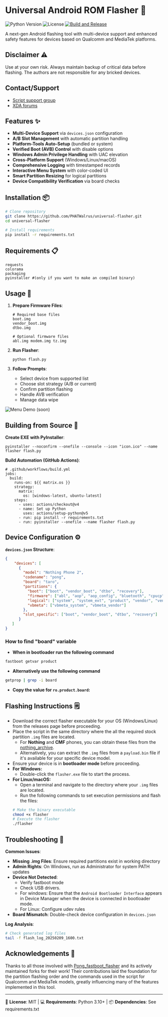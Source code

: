 # Universal Android ROM Flasher 🔄

![Python Version](https://img.shields.io/badge/python-3.10%2B-blue)
![License](https://img.shields.io/badge/license-MIT-green)
[![Build and Release](https://github.com/PHATWalrus/universal-flasher/actions/workflows/main.yml/badge.svg?branch=main)](https://github.com/PHATWalrus/universal-flasher/actions/workflows/main.yml)

A next-gen Android flashing tool with multi-device support and enhanced safety features for devices based on Qualcomm and MediaTek platforms.

## Disclaimer ⚠️
Use at your own risk. Always maintain backup of critical data before flashing. The authors are not responsible for any bricked devices.

## Contact/Support
- [Script support group](https://t.me/phattySupport)
- [XDA forums](https://xdaforums.com/t/universal-android-rom-flasher-next-gen-multi-device-toolkit.4717990/)

## Features ✨

- **Multi-Device Support** via `devices.json` configuration
- **A/B Slot Management** with automatic partition handling
- **Platform-Tools Auto-Setup** (bundled or system)
- **Verified Boot (AVB) Control** with disable options
- **Windows Admin Privilege Handling** with UAC elevation
- **Cross-Platform Support** (Windows/Linux/macOS)
- **Comprehensive Logging** with timestamped records
- **Interactive Menu System** with color-coded UI
- **Smart Partition Resizing** for logical partitions
- **Device Compatibility Verification** via board checks

## Installation 📦

```bash
# Clone repository
git clone https://github.com/PHATWalrus/universal-flasher.git
cd universal-flasher

# Install requirements
pip install -r requirements.txt
```

## Requirements 📋
```
requests
colorama
packaging
pyinstaller #(only if you want to make an compiled binary)
```

## Usage 🚀

1. **Prepare Firmware Files**:
   ```
   # Required base files
   boot.img
   vendor_boot.img
   dtbo.img
   
   # Optional firmware files
   abl.img modem.img tz.img
   ```

2. **Run Flasher**:
   ```
   python flash.py
   ```

3. **Follow Prompts**:
   - Select device from supported list
   - Choose slot strategy (A/B or current)
   - Confirm partition flashing
   - Handle AVB verification
   - Manage data wipe

![Menu Demo (soon)](https://www.youtube.com/watch?v=XfELJU1mRMg)

## Building from Source 🔨

**Create EXE with PyInstaller**:
```
pyinstaller --noconfirm --onefile --console --icon "icon.ico" --name flasher flash.py
```

**Build Automation (GitHub Actions)**:
```
# .github/workflows/build.yml
jobs:
  build:
    runs-on: ${{ matrix.os }}
    strategy:
      matrix:
        os: [windows-latest, ubuntu-latest]
    steps:
      - uses: actions/checkout@v4
      - name: Set up Python
        uses: actions/setup-python@v5
      - run: pip install -r requirements.txt
      - run: pyinstaller --onefile --name flasher flash.py
```

## Device Configuration ⚙️

**`devices.json` Structure**:
```json
{
    "devices": [
      {
        "model": "Nothing Phone 2",
        "codename": "pong",
        "board": "taro",
        "partitions": {
          "boot": ["boot", "vendor_boot", "dtbo", "recovery"],
          "firmware": ["abl", "aop", "aop_config", "bluetooth", "cpucp", "devcfg", "dsp", "featenabler", "hyp", "imagefv", "keymaster", "modem", "multiimgoem", "multiimgqti", "qupfw", "qweslicstore", "shrm", "tz", "uefi", "uefisecapp", "xbl", "xbl_config", "xbl_ramdump"],
          "logical": ["system", "system_ext", "product", "vendor", "vendor_dlkm", "odm"],
          "vbmeta": ["vbmeta_system", "vbmeta_vendor"]
        },
        "slot_specific": ["boot", "vendor_boot", "dtbo", "recovery"]
      }
   ]
}
```
### How to find "board" variable
- **When in bootloader run the following command**
```bash
fastboot getvar product
```
- **Alternatively use the following command**
```bash
getprop | grep -i board
```
- **Copy the value for `ro.product.board`:**

## Flashing Instructions 🗒️

- Download the correct flasher executable for your OS (Windows/Linux) from the releases page before proceeding.
- Place the script in the same directory where the all the required stock partition `.img` files are located.
   - For **Nothing** and **CMF** phones, you can obtain these files from the [nothing_archive](https://github.com/spike0en/nothing_archive).
   - Alternatively, you can extract the `.img` files from a `payload.bin` file if it's available for your specific device model.
- Ensure your device is in **bootloader mode** before proceeding.
- **For Windows:**
   - Double-click the `flasher.exe` file to start the process.
- **For Linux/macOS:**
   - Open a terminal and navigate to the directory where your `.img` files are located.
   - Run the following commands to set execution permissions and flash the files:     
  ```bash
  # Make the binary executable
  chmod +x flasher
  # Execute the flasher
  ./flasher
  ```
  
## Troubleshooting 🔧

**Common Issues**:
- **Missing .img Files**: Ensure required partitions exist in working directory
- **Admin Rights**: On Windows, run as Administrator for system PATH updates
- **Device Not Detected**:
  - Verify fastboot mode
  - Check USB drivers.
  - For windows: Ensure that the `Android Bootloader Interface` appears in Device Manager when the device is connected in bootloader mode.
  - For Linux: Configure udev rules
- **Board Mismatch**: Double-check device configuration in `devices.json`

**Log Analysis**:
```bash
# Check generated log files
tail -f flash_log_20250209_1600.txt
```
 
## Acknowledgements 🤝 
Thanks to all those involved with [Pong_fastboot_flasher](https://github.com/HELLBOY017/Pong_fastboot_flasher/graphs/contributors) and its actively maintained forks for their work! Their contributions laid the foundation for the partition flashing order and the commands used in the script for Qualcomm and MediaTek models, greatly influencing many of the features implemented in this tool.

---
  
📝 **License**: MIT | 💻 **Requirements**: Python 3.10+ | 📦 **Dependencies**: See requirements.txt
